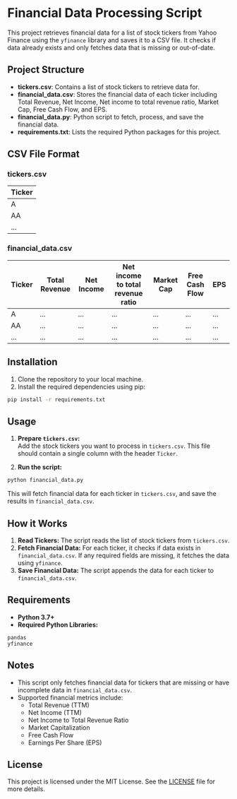 # Financial Data Processing Script

This project retrieves financial data for a list of stock tickers from Yahoo Finance using the `yfinance` library and saves it to a CSV file. It checks if data already exists and only fetches data that is missing or out-of-date.

## Project Structure

- **tickers.csv**: Contains a list of stock tickers to retrieve data for.
- **financial_data.csv**: Stores the financial data of each ticker including Total Revenue, Net Income, Net income to total revenue ratio, Market Cap, Free Cash Flow, and EPS.
- **financial_data.py**: Python script to fetch, process, and save the financial data.
- **requirements.txt**: Lists the required Python packages for this project.

## CSV File Format

### tickers.csv
| Ticker |
|--------|
| A      |
| AA     |
| ...    |

### financial_data.csv
| Ticker | Total Revenue | Net Income | Net income to total revenue ratio | Market Cap | Free Cash Flow | EPS |
|--------|---------------|------------|-----------------------------------|------------|----------------|-----|
| A      | ...           | ...        | ...                               | ...        | ...            | ... |
| AA     | ...           | ...        | ...                               | ...        | ...            | ... |
| ...    | ...           | ...        | ...                               | ...        | ...            | ... |

## Installation

1. Clone the repository to your local machine.
2. Install the required dependencies using pip:

```bash
pip install -r requirements.txt
```

## Usage

1. **Prepare `tickers.csv`:**  
   Add the stock tickers you want to process in `tickers.csv`. This file should contain a single column with the header `Ticker`.

2. **Run the script:**

```bash
python financial_data.py
```

This will fetch financial data for each ticker in `tickers.csv`, and save the results in `financial_data.csv`.

## How it Works

1. **Read Tickers:** The script reads the list of stock tickers from `tickers.csv`.
2. **Fetch Financial Data:** For each ticker, it checks if data exists in `financial_data.csv`. If any required fields are missing, it fetches the data using `yfinance`.
3. **Save Financial Data:** The script appends the data for each ticker to `financial_data.csv`.

## Requirements

- **Python 3.7+**
- **Required Python Libraries:**

```
pandas
yfinance
```

## Notes

- This script only fetches financial data for tickers that are missing or have incomplete data in `financial_data.csv`.
- Supported financial metrics include:
  - Total Revenue (TTM)
  - Net Income (TTM)
  - Net Income to Total Revenue Ratio
  - Market Capitalization
  - Free Cash Flow
  - Earnings Per Share (EPS)

## License

This project is licensed under the MIT License. See the [LICENSE](LICENSE) file for more details.